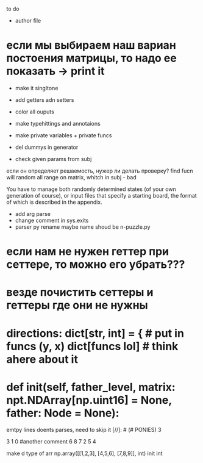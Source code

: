 to do

* author file
# ecли мы выбираем наш вариан постоения матрицы, то надо ее показать -> print it
* make it singltone
* add getters adn setters
* color all ouputs

* make typehittings and annotaions
* make private variables + private funcs
* del dummys in generator

* check given params from subj

если  он определяет решаемость, нужер ли делать проверку?
find fucn will random all range on matrix, whitch in subj - bad

You have to manage both randomly determined states (of your own generation of
course), or input files that specify a starting board, the format of which is described
in the appendix.

* add arg parse
* change comment in sys.exits
* parser py rename maybe name shoud be n-puzzle.py


# если нам не нужен геттер при сеттере, то можно его убрать???
# везде почистить сеттеры и геттеры где они не нужны
# directions: dict[str, int] = { # put in funcs (y, x) dict[funcs lol] # think ahere about it
# def __init__(self, father_level, matrix: npt.NDArray[np.uint16] = None, father: Node = None):

emtpy lines doents parses, need to skip it
[//]: # (# PONIES)
3

3 1 0 #another comment
6 8 7
2 5 4

make d type of arr np.array([[1,2,3], [4,5,6], [7,8,9]], int)   init int
